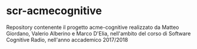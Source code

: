 # scr-acmecognitive

Repository contenente il progetto acme-cognitive realizzato da Matteo Giordano, Valerio Alberino e Marco D'Elia, nell'ambito del corso di Software Cognitive Radio, nell'anno accademico 2017/2018